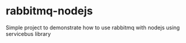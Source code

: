 # rabbitmq-nodejs
Simple project  to demonstrate how to use rabbitmq with nodejs using servicebus library
